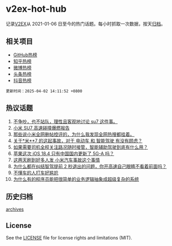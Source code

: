 # v2ex-hot-hub

 记录[V2EX](https://www.v2ex.com/)从 2021-01-06 日至今的热门话题。每小时抓取一次数据，按天[归档](archives)。
 
 ## 相关项目

- [GitHub热榜](https://github.com/it985/github-hot-hub)
- [知乎热榜](https://github.com/it985/zhihu-hot-hub)
- [微博热榜](https://github.com/it985/weibo-hot-hub)
- [头条热榜](https://github.com/it985/toutiao-hot-hub)
- [抖音热榜](https://github.com/it985/douyin-hot-hub)


 `更新时间：2025-04-02 14:11:52 +0800`

## 热议话题

1. [不争吵，也不站队，理性且客观地讨论 su7 这件事。](https://www.v2ex.com/t/1122622)
1. [小米 SU7 高速碰撞爆燃报告](https://www.v2ex.com/t/1122569)
1. [那些说小米全网删帖控评的，为什么我发现全网热搜都挂着。](https://www.v2ex.com/t/1122718)
1. [关于*米**7 的这起事故，对于 电动车 和 智能驾驶 有没有顾虑？](https://www.v2ex.com/t/1122583)
1. [如果需要司机全程关注路况随时接管，智能辅助驾驶到底有什么用？](https://www.v2ex.com/t/1122717)
1. [苹果这次 iOS 18.4 只有中国国内更新了 5G-A 吗？](https://www.v2ex.com/t/1122586)
1. [这两天刷到好多人发 小米汽车事故这个事情](https://www.v2ex.com/t/1122711)
1. [为什么都在纠结智驾提前 2 秒退出的问题，你开高速自己眼睛不看着前面吗？](https://www.v2ex.com/t/1122601)
1. [不懂车的人打车好尴尬](https://www.v2ex.com/t/1122722)
1. [为什么有的程序员能把很简单的业务逻辑抽象成超级复杂的系统](https://www.v2ex.com/t/1122735)

## 历史归档

[archives](archives)

## License

See the [LICENSE](LICENSE) file for license rights and limitations (MIT).
